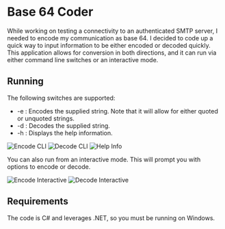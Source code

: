 # Base 64 Coder
While working on testing a connectivity to an authenticated SMTP server, I needed to encode my communication as base 64. I decided to code up a quick way to input information to be either encoded or decoded quickly. This application allows for conversion in both directions, and it can run via either command line switches or an interactive mode.

## Running
The following switches are supported:

 - -e : Encodes the supplied string. Note that it will allow for either quoted or unquoted strings.
 - -d : Decodes the supplied string.
 - -h : Displays the help information.

![Encode CLI](http://i.imgur.com/on9X5ch.png)
![Decode CLI](http://i.imgur.com/fbFluHE.png)
![Help Info](http://i.imgur.com/V36F6zo.png)

You can also run from an interactive mode. This will prompt you with options to encode or decode.

![Encode Interactive](http://i.imgur.com/ZF5CJdF.png)
![Decode Interactive](http://i.imgur.com/LhPpuTS.png)

## Requirements
The code is C# and leverages .NET, so you must be running on Windows.
